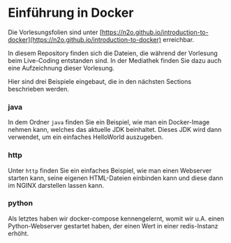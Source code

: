 # Einführung in Docker

Die Vorlesungsfolien sind unter
[https://n2o.github.io/introduction-to-docker](https://n2o.github.io/introduction-to-docker)
erreichbar.

In diesem Repository finden sich die Dateien, die während der Vorlesung beim
Live-Coding entstanden sind. In der Mediathek finden Sie dazu auch eine
Aufzeichnung dieser Vorlesung.

Hier sind drei Beispiele eingebaut, die in den nächsten Sections beschrieben
werden.

### java

In dem Ordner `java` finden Sie ein Beispiel, wie man ein Docker-Image nehmen
kann, welches das aktuelle JDK beinhaltet. Dieses JDK wird dann verwendet, um
ein einfaches HelloWorld auszugeben.

### http

Unter `http` finden Sie ein einfaches Beispiel, wie man einen Webserver starten
kann, seine eigenen HTML-Dateien einbinden kann und diese dann im NGINX
darstellen lassen kann.

### python

Als letztes haben wir docker-compose kennengelernt, womit wir u.A. einen
Python-Webserver gestartet haben, der einen Wert in einer redis-Instanz erhöht.
